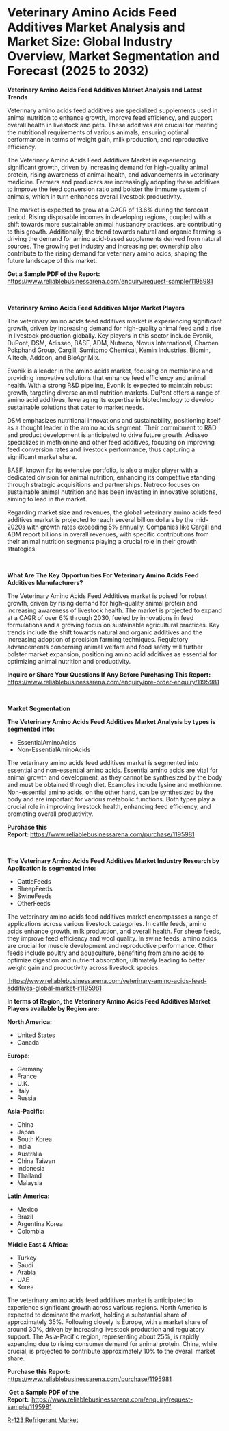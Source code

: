 <p><h1>Veterinary Amino Acids Feed Additives Market Analysis and Market Size: Global Industry Overview, Market Segmentation and Forecast (2025 to 2032)</h1></p><p><strong>Veterinary Amino Acids Feed Additives Market Analysis and Latest Trends</strong></p>
<p><p>Veterinary amino acids feed additives are specialized supplements used in animal nutrition to enhance growth, improve feed efficiency, and support overall health in livestock and pets. These additives are crucial for meeting the nutritional requirements of various animals, ensuring optimal performance in terms of weight gain, milk production, and reproductive efficiency.</p><p>The Veterinary Amino Acids Feed Additives Market is experiencing significant growth, driven by increasing demand for high-quality animal protein, rising awareness of animal health, and advancements in veterinary medicine. Farmers and producers are increasingly adopting these additives to improve the feed conversion ratio and bolster the immune system of animals, which in turn enhances overall livestock productivity.</p><p>The market is expected to grow at a CAGR of 13.6% during the forecast period. Rising disposable incomes in developing regions, coupled with a shift towards more sustainable animal husbandry practices, are contributing to this growth. Additionally, the trend towards natural and organic farming is driving the demand for amino acid-based supplements derived from natural sources. The growing pet industry and increasing pet ownership also contribute to the rising demand for veterinary amino acids, shaping the future landscape of this market.</p></p>
<p><strong>Get a Sample PDF of the Report:&nbsp;</strong> <a href="https://www.reliablebusinessarena.com/enquiry/request-sample/1195981?utm_campaign=3215&utm_medium=2&utm_source=Github&utm_content=ia&utm_term=22032025&utm_id=veterinary-amino-acids-feed-additives">https://www.reliablebusinessarena.com/enquiry/request-sample/1195981</a></p>
<p>&nbsp;</p>
<p><strong>Veterinary Amino Acids Feed Additives Major Market Players</strong></p>
<p><p>The veterinary amino acids feed additives market is experiencing significant growth, driven by increasing demand for high-quality animal feed and a rise in livestock production globally. Key players in this sector include Evonik, DuPont, DSM, Adisseo, BASF, ADM, Nutreco, Novus International, Charoen Pokphand Group, Cargill, Sumitomo Chemical, Kemin Industries, Biomin, Alltech, Addcon, and BioAgriMix.</p><p>Evonik is a leader in the amino acids market, focusing on methionine and providing innovative solutions that enhance feed efficiency and animal health. With a strong R&D pipeline, Evonik is expected to maintain robust growth, targeting diverse animal nutrition markets. DuPont offers a range of amino acid additives, leveraging its expertise in biotechnology to develop sustainable solutions that cater to market needs.</p><p>DSM emphasizes nutritional innovations and sustainability, positioning itself as a thought leader in the amino acids segment. Their commitment to R&D and product development is anticipated to drive future growth. Adisseo specializes in methionine and other feed additives, focusing on improving feed conversion rates and livestock performance, thus capturing a significant market share.</p><p>BASF, known for its extensive portfolio, is also a major player with a dedicated division for animal nutrition, enhancing its competitive standing through strategic acquisitions and partnerships. Nutreco focuses on sustainable animal nutrition and has been investing in innovative solutions, aiming to lead in the market.</p><p>Regarding market size and revenues, the global veterinary amino acids feed additives market is projected to reach several billion dollars by the mid-2020s with growth rates exceeding 5% annually. Companies like Cargill and ADM report billions in overall revenues, with specific contributions from their animal nutrition segments playing a crucial role in their growth strategies.</p></p>
<p>&nbsp;</p>
<p><strong>What Are The Key Opportunities For Veterinary Amino Acids Feed Additives Manufacturers?</strong></p>
<p><p>The Veterinary Amino Acids Feed Additives market is poised for robust growth, driven by rising demand for high-quality animal protein and increasing awareness of livestock health. The market is projected to expand at a CAGR of over 6% through 2030, fueled by innovations in feed formulations and a growing focus on sustainable agricultural practices. Key trends include the shift towards natural and organic additives and the increasing adoption of precision farming techniques. Regulatory advancements concerning animal welfare and food safety will further bolster market expansion, positioning amino acid additives as essential for optimizing animal nutrition and productivity.</p></p>
<p><strong>Inquire or Share Your Questions If Any Before Purchasing This Report:</strong> <a href="https://www.reliablebusinessarena.com/enquiry/pre-order-enquiry/1195981?utm_campaign=3215&utm_medium=2&utm_source=Github&utm_content=ia&utm_term=22032025&utm_id=veterinary-amino-acids-feed-additives">https://www.reliablebusinessarena.com/enquiry/pre-order-enquiry/1195981</a></p>
<p>&nbsp;</p>
<p><strong>Market Segmentation</strong></p>
<p><strong>The Veterinary Amino Acids Feed Additives Market Analysis by types is segmented into:</strong></p>
<p><ul><li>EssentialAminoAcids</li><li>Non-EssentialAminoAcids</li></ul></p>
<p><p>The veterinary amino acids feed additives market is segmented into essential and non-essential amino acids. Essential amino acids are vital for animal growth and development, as they cannot be synthesized by the body and must be obtained through diet. Examples include lysine and methionine. Non-essential amino acids, on the other hand, can be synthesized by the body and are important for various metabolic functions. Both types play a crucial role in improving livestock health, enhancing feed efficiency, and promoting overall productivity.</p></p>
<p><strong>Purchase this Report:&nbsp;</strong><a href="https://www.reliablebusinessarena.com/purchase/1195981?utm_campaign=3215&utm_medium=2&utm_source=Github&utm_content=ia&utm_term=22032025&utm_id=veterinary-amino-acids-feed-additives">https://www.reliablebusinessarena.com/purchase/1195981</a></p>
<p>&nbsp;</p>
<p><strong>The Veterinary Amino Acids Feed Additives Market Industry Research by Application is segmented into:</strong></p>
<p><ul><li>CattleFeeds</li><li>SheepFeeds</li><li>SwineFeeds</li><li>OtherFeeds</li></ul></p>
<p><p>The veterinary amino acids feed additives market encompasses a range of applications across various livestock categories. In cattle feeds, amino acids enhance growth, milk production, and overall health. For sheep feeds, they improve feed efficiency and wool quality. In swine feeds, amino acids are crucial for muscle development and reproductive performance. Other feeds include poultry and aquaculture, benefiting from amino acids to optimize digestion and nutrient absorption, ultimately leading to better weight gain and productivity across livestock species.</p></p>
<p><a href="https://www.reliablebusinessarena.com/veterinary-amino-acids-feed-additives-global-market-r1195981?utm_campaign=3215&utm_medium=2&utm_source=Github&utm_content=ia&utm_term=22032025&utm_id=veterinary-amino-acids-feed-additives">&nbsp;https://www.reliablebusinessarena.com/veterinary-amino-acids-feed-additives-global-market-r1195981</a></p>
<p><strong>In terms of Region, the Veterinary Amino Acids Feed Additives Market Players available by Region are:</strong></p>
<p>
    <p> <strong> North America: </strong>
        <ul>
            <li>United States</li>
            <li>Canada</li>
        </ul>
        </p> 
    <p> <strong> Europe: </strong>
        <ul>
            <li>Germany</li>
            <li>France</li>
            <li>U.K.</li>
            <li>Italy</li>
            <li>Russia</li>
        </ul>
        </p> 
    <p> <strong> Asia-Pacific: </strong>
        <ul>
            <li>China</li>
            <li>Japan</li>
            <li>South Korea</li>
            <li>India</li>
            <li>Australia</li>
            <li>China Taiwan</li>
            <li>Indonesia</li>
            <li>Thailand</li>
            <li>Malaysia</li>
        </ul>
        </p> 
    <p> <strong> Latin America: </strong>
        <ul>
            <li>Mexico</li>
            <li>Brazil</li>
            <li>Argentina Korea</li>
            <li>Colombia</li>
        </ul>
        </p> 
    <p> <strong> Middle East & Africa: </strong>
        <ul>
            <li>Turkey</li>
            <li>Saudi</li>
            <li>Arabia</li>
            <li>UAE</li>
            <li>Korea</li>
        </ul>
    </p>
    </p>
<p><p>The veterinary amino acids feed additives market is anticipated to experience significant growth across various regions. North America is expected to dominate the market, holding a substantial share of approximately 35%. Following closely is Europe, with a market share of around 30%, driven by increasing livestock production and regulatory support. The Asia-Pacific region, representing about 25%, is rapidly expanding due to rising consumer demand for animal protein. China, while crucial, is projected to contribute approximately 10% to the overall market share.</p></p>
<p><strong>Purchase this Report: </strong><a href="https://www.reliablebusinessarena.com/purchase/1195981?utm_campaign=3215&utm_medium=2&utm_source=Github&utm_content=ia&utm_term=22032025&utm_id=veterinary-amino-acids-feed-additives">https://www.reliablebusinessarena.com/purchase/1195981</a></p>
<p>&nbsp;<strong>Get a Sample PDF of the Report:&nbsp;&nbsp;</strong><a href="https://www.reliablebusinessarena.com/enquiry/request-sample/1195981?utm_campaign=3215&utm_medium=2&utm_source=Github&utm_content=ia&utm_term=22032025&utm_id=veterinary-amino-acids-feed-additives">https://www.reliablebusinessarena.com/enquiry/request-sample/1195981</a></p>
<p><strong></strong></p>
<p><p><a href="https://github.com/spoorsusama/Market-Research-Report-List-1/blob/main/r-123-refrigerant-market.md?utm_campaign=3215&utm_medium=2&utm_source=Github&utm_content=ia&utm_term=22032025&utm_id=veterinary-amino-acids-feed-additives">R-123 Refrigerant Market</a></p></p>
